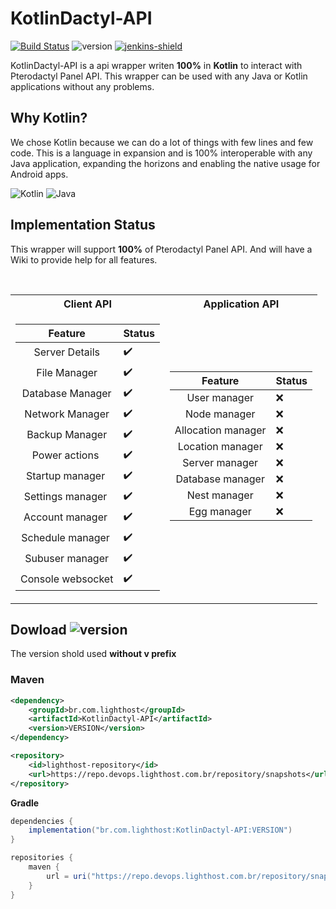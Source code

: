 [version]: https://shields.io/maven-metadata/v?metadataUrl=https%3A%2F%2Frepo.devops.lighthost.com.br%2Frepository%2Fsnapshots%2Fbr%2Fcom%2Flighthost%2FKotlinDactyl-API%2Fmaven-metadata.xml&color=informational&label=Latest
[jenkins]: https://jenkins.devops.lighthost.com.br/job/KotlinDactyl-API/
[jenkins-shield]: https://img.shields.io/badge/Download-Jenkins-orange.svg


# KotlinDactyl-API
[![Build Status](https://jenkins.devops.lighthost.com.br/buildStatus/icon?job=KotlinDactyl-API)](https://jenkins.devops.lighthost.com.br/job/KotlinDactyl-API/) ![version][] [ ![jenkins-shield][] ][jenkins]


KotlinDactyl-API is a api wrapper writen **100%** in **Kotlin** to interact with Pterodactyl Panel API.
This wrapper can be used with any Java or Kotlin applications without any problems.

## Why Kotlin?
We chose Kotlin because we can do a lot of things with few lines and few code. This is a language in
expansion and is 100% interoperable with any Java application, expanding the horizons and enabling the
native usage for Android apps.

![Kotlin](https://img.shields.io/badge/kotlin-%230095D5.svg?style=for-the-badge&logo=kotlin&logoColor=white) ![Java](https://img.shields.io/badge/java-%23ED8B00.svg?style=for-the-badge&logo=java&logoColor=white)

## Implementation Status
This wrapper will support **100%** of Pterodactyl Panel API.
And will have a Wiki to provide help for all features.

<br>

<table>
<tr><th>Client API </th><th>Application API</th></tr>
<tr><td>

Feature | Status |
:---:| ---
Server Details️| ✔️
File Manager️| ✔️
Database Manager️| ✔️
Network Manager️| ✔️
Backup Manager️| ✔️
Power actions ️| ✔️
Startup manager ️| ✔️
Settings manager ️| ✔️
Account manager ️| ✔️
Schedule manager ️| ✔️
Subuser manager️| ✔️
Console websocket️| ✔️

</td><td>

Feature | Status |
:---:| ---
User manager️|  ❌️️
Node manager️|  ❌️️
Allocation manager️|  ❌️️
Location manager️|  ❌️️
Server manager️|  ❌️️
Database manager️|  ❌️️
Nest manager️|  ❌️️
Egg manager️|  ❌️️
️

</td></tr> </table>

## Dowload ![version][]
The version shold used **without v prefix**




### Maven


```xml
<dependency>
    <groupId>br.com.lighthost</groupId>
    <artifactId>KotlinDactyl-API</artifactId>
    <version>VERSION</version>
</dependency>
```
```xml
<repository>
    <id>lighthost-repository</id>
    <url>https://repo.devops.lighthost.com.br/repository/snapshots</url>
</repository>
```

**Gradle**
```gradle
dependencies {
	implementation("br.com.lighthost:KotlinDactyl-API:VERSION")
}
```

```gradle
repositories {
	maven {
		url = uri("https://repo.devops.lighthost.com.br/repository/snapshots")
	}
}
```




